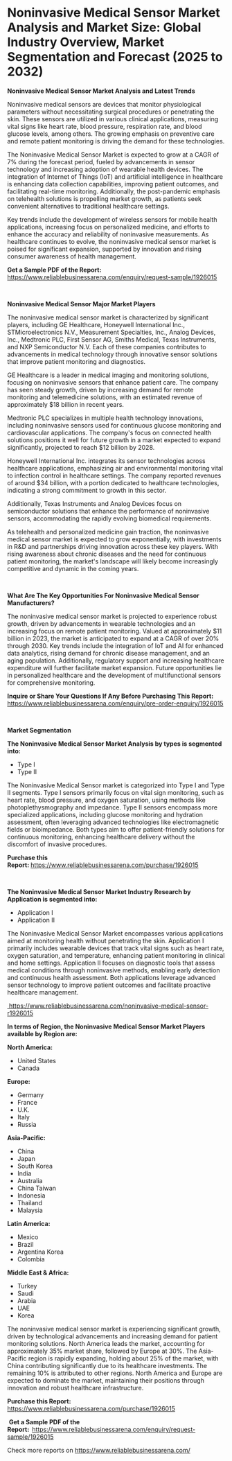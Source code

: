 <p><h1>Noninvasive Medical Sensor Market Analysis and Market Size: Global Industry Overview, Market Segmentation and Forecast (2025 to 2032)</h1></p><p><strong>Noninvasive Medical Sensor Market Analysis and Latest Trends</strong></p>
<p><p>Noninvasive medical sensors are devices that monitor physiological parameters without necessitating surgical procedures or penetrating the skin. These sensors are utilized in various clinical applications, measuring vital signs like heart rate, blood pressure, respiration rate, and blood glucose levels, among others. The growing emphasis on preventive care and remote patient monitoring is driving the demand for these technologies.</p><p>The Noninvasive Medical Sensor Market is expected to grow at a CAGR of 7% during the forecast period, fueled by advancements in sensor technology and increasing adoption of wearable health devices. The integration of Internet of Things (IoT) and artificial intelligence in healthcare is enhancing data collection capabilities, improving patient outcomes, and facilitating real-time monitoring. Additionally, the post-pandemic emphasis on telehealth solutions is propelling market growth, as patients seek convenient alternatives to traditional healthcare settings.</p><p>Key trends include the development of wireless sensors for mobile health applications, increasing focus on personalized medicine, and efforts to enhance the accuracy and reliability of noninvasive measurements. As healthcare continues to evolve, the noninvasive medical sensor market is poised for significant expansion, supported by innovation and rising consumer awareness of health management.</p></p>
<p><strong>Get a Sample PDF of the Report:&nbsp;</strong> <a href="https://www.reliablebusinessarena.com/enquiry/request-sample/1926015?utm_campaign=1841&utm_medium=2&utm_source=Github&utm_content=ia&utm_term=15012025&utm_id=noninvasive-medical-sensor">https://www.reliablebusinessarena.com/enquiry/request-sample/1926015</a></p>
<p>&nbsp;</p>
<p><strong>Noninvasive Medical Sensor Major Market Players</strong></p>
<p><p>The noninvasive medical sensor market is characterized by significant players, including GE Healthcare, Honeywell International Inc., STMicroelectronics N.V., Measurement Specialties, Inc., Analog Devices, Inc., Medtronic PLC, First Sensor AG, Smiths Medical, Texas Instruments, and NXP Semiconductor N.V. Each of these companies contributes to advancements in medical technology through innovative sensor solutions that improve patient monitoring and diagnostics.</p><p>GE Healthcare is a leader in medical imaging and monitoring solutions, focusing on noninvasive sensors that enhance patient care. The company has seen steady growth, driven by increasing demand for remote monitoring and telemedicine solutions, with an estimated revenue of approximately $18 billion in recent years. </p><p>Medtronic PLC specializes in multiple health technology innovations, including noninvasive sensors used for continuous glucose monitoring and cardiovascular applications. The company's focus on connected health solutions positions it well for future growth in a market expected to expand significantly, projected to reach $12 billion by 2028.</p><p>Honeywell International Inc. integrates its sensor technologies across healthcare applications, emphasizing air and environmental monitoring vital to infection control in healthcare settings. The company reported revenues of around $34 billion, with a portion dedicated to healthcare technologies, indicating a strong commitment to growth in this sector.</p><p>Additionally, Texas Instruments and Analog Devices focus on semiconductor solutions that enhance the performance of noninvasive sensors, accommodating the rapidly evolving biomedical requirements.</p><p>As telehealth and personalized medicine gain traction, the noninvasive medical sensor market is expected to grow exponentially, with investments in R&D and partnerships driving innovation across these key players. With rising awareness about chronic diseases and the need for continuous patient monitoring, the market's landscape will likely become increasingly competitive and dynamic in the coming years.</p></p>
<p>&nbsp;</p>
<p><strong>What Are The Key Opportunities For Noninvasive Medical Sensor Manufacturers?</strong></p>
<p><p>The noninvasive medical sensor market is projected to experience robust growth, driven by advancements in wearable technologies and an increasing focus on remote patient monitoring. Valued at approximately $11 billion in 2023, the market is anticipated to expand at a CAGR of over 20% through 2030. Key trends include the integration of IoT and AI for enhanced data analytics, rising demand for chronic disease management, and an aging population. Additionally, regulatory support and increasing healthcare expenditure will further facilitate market expansion. Future opportunities lie in personalized healthcare and the development of multifunctional sensors for comprehensive monitoring.</p></p>
<p><strong>Inquire or Share Your Questions If Any Before Purchasing This Report:</strong> <a href="https://www.reliablebusinessarena.com/enquiry/pre-order-enquiry/1926015?utm_campaign=1841&utm_medium=2&utm_source=Github&utm_content=ia&utm_term=15012025&utm_id=noninvasive-medical-sensor">https://www.reliablebusinessarena.com/enquiry/pre-order-enquiry/1926015</a></p>
<p>&nbsp;</p>
<p><strong>Market Segmentation</strong></p>
<p><strong>The Noninvasive Medical Sensor Market Analysis by types is segmented into:</strong></p>
<p><ul><li>Type I</li><li>Type II</li></ul></p>
<p><p>The Noninvasive Medical Sensor market is categorized into Type I and Type II segments. Type I sensors primarily focus on vital sign monitoring, such as heart rate, blood pressure, and oxygen saturation, using methods like photoplethysmography and impedance. Type II sensors encompass more specialized applications, including glucose monitoring and hydration assessment, often leveraging advanced technologies like electromagnetic fields or bioimpedance. Both types aim to offer patient-friendly solutions for continuous monitoring, enhancing healthcare delivery without the discomfort of invasive procedures.</p></p>
<p><strong>Purchase this Report:&nbsp;</strong><a href="https://www.reliablebusinessarena.com/purchase/1926015?utm_campaign=1841&utm_medium=2&utm_source=Github&utm_content=ia&utm_term=15012025&utm_id=noninvasive-medical-sensor">https://www.reliablebusinessarena.com/purchase/1926015</a></p>
<p>&nbsp;</p>
<p><strong>The Noninvasive Medical Sensor Market Industry Research by Application is segmented into:</strong></p>
<p><ul><li>Application I</li><li>Application II</li></ul></p>
<p><p>The Noninvasive Medical Sensor Market encompasses various applications aimed at monitoring health without penetrating the skin. Application I primarily includes wearable devices that track vital signs such as heart rate, oxygen saturation, and temperature, enhancing patient monitoring in clinical and home settings. Application II focuses on diagnostic tools that assess medical conditions through noninvasive methods, enabling early detection and continuous health assessment. Both applications leverage advanced sensor technology to improve patient outcomes and facilitate proactive healthcare management.</p></p>
<p><a href="https://www.reliablebusinessarena.com/noninvasive-medical-sensor-r1926015?utm_campaign=1841&utm_medium=2&utm_source=Github&utm_content=ia&utm_term=15012025&utm_id=noninvasive-medical-sensor">&nbsp;https://www.reliablebusinessarena.com/noninvasive-medical-sensor-r1926015</a></p>
<p><strong>In terms of Region, the Noninvasive Medical Sensor Market Players available by Region are:</strong></p>
<p>
    <p> <strong> North America: </strong>
        <ul>
            <li>United States</li>
            <li>Canada</li>
        </ul>
        </p> 
    <p> <strong> Europe: </strong>
        <ul>
            <li>Germany</li>
            <li>France</li>
            <li>U.K.</li>
            <li>Italy</li>
            <li>Russia</li>
        </ul>
        </p> 
    <p> <strong> Asia-Pacific: </strong>
        <ul>
            <li>China</li>
            <li>Japan</li>
            <li>South Korea</li>
            <li>India</li>
            <li>Australia</li>
            <li>China Taiwan</li>
            <li>Indonesia</li>
            <li>Thailand</li>
            <li>Malaysia</li>
        </ul>
        </p> 
    <p> <strong> Latin America: </strong>
        <ul>
            <li>Mexico</li>
            <li>Brazil</li>
            <li>Argentina Korea</li>
            <li>Colombia</li>
        </ul>
        </p> 
    <p> <strong> Middle East & Africa: </strong>
        <ul>
            <li>Turkey</li>
            <li>Saudi</li>
            <li>Arabia</li>
            <li>UAE</li>
            <li>Korea</li>
        </ul>
    </p>
    </p>
<p><p>The noninvasive medical sensor market is experiencing significant growth, driven by technological advancements and increasing demand for patient monitoring solutions. North America leads the market, accounting for approximately 35% market share, followed by Europe at 30%. The Asia-Pacific region is rapidly expanding, holding about 25% of the market, with China contributing significantly due to its healthcare investments. The remaining 10% is attributed to other regions. North America and Europe are expected to dominate the market, maintaining their positions through innovation and robust healthcare infrastructure.</p></p>
<p><strong>Purchase this Report: </strong><a href="https://www.reliablebusinessarena.com/purchase/1926015?utm_campaign=1841&utm_medium=2&utm_source=Github&utm_content=ia&utm_term=15012025&utm_id=noninvasive-medical-sensor">https://www.reliablebusinessarena.com/purchase/1926015</a></p>
<p>&nbsp;<strong>Get a Sample PDF of the Report:&nbsp;&nbsp;</strong><a href="https://www.reliablebusinessarena.com/enquiry/request-sample/1926015?utm_campaign=1841&utm_medium=2&utm_source=Github&utm_content=ia&utm_term=15012025&utm_id=noninvasive-medical-sensor">https://www.reliablebusinessarena.com/enquiry/request-sample/1926015</a></p>
<p><strong></strong></p>
<p>Check more reports on <a href="https://www.reliablebusinessarena.com/?utm_campaign=1841&utm_medium=2&utm_source=Github&utm_content=ia&utm_term=15012025&utm_id=noninvasive-medical-sensor">https://www.reliablebusinessarena.com/</a></p>